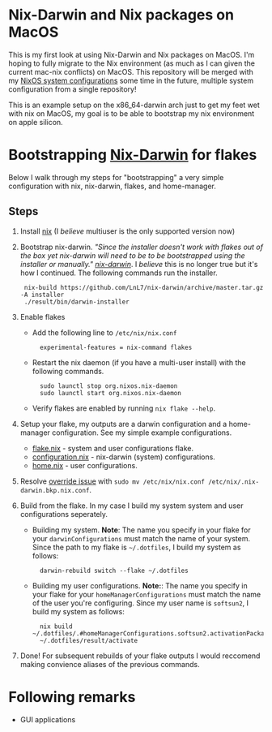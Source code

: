 # Nix-Darwin and Nix packages on MacOS

This is my first look at using Nix-Darwin and Nix packages on MacOS. I'm hoping to fully migrate to the Nix environment (as much as I can given the current mac-nix conflicts) on MacOS. This repository will be merged with my [NixOS system configurations](https://github.com/Softsun2/dotfiles-NixOS) some time in the future, multiple system configuration from a single repository!

This is an example setup on the x86_64-darwin arch just to get my feet wet with nix on MacOS, my goal is to be able to bootstrap my nix environment on apple silicon.

# Bootstrapping [Nix-Darwin](https://github.com/LnL7/nix-darwin) for flakes

Below I walk through my steps for "bootstrapping" a very simple configuration with nix, nix-darwin, flakes, and home-manager.

## Steps
1. Install [nix](https://nixos.org/download.html) (I *believe* multiuser is the only supported version now)
2. Bootstrap nix-darwin. *"Since the installer doesn't work with flakes out of the box yet nix-darwin will need to be to be bootstrapped using the installer or manually."* <cite>[nix-darwin](https://github.com/LnL7/nix-darwin)</cite>. I *believe* this is no longer true but it's how I continued. The following commands run the installer.

        nix-build https://github.com/LnL7/nix-darwin/archive/master.tar.gz -A installer
        ./result/bin/darwin-installer

3. Enable flakes
	* Add the following line to `/etc/nix/nix.conf`

            experimental-features = nix-command flakes

	* Restart the nix daemon (if you have a multi-user install) with the following commands.

            sudo launctl stop org.nixos.nix-daemon
            sudo launctl start org.nixos.nix-daemon

	* Verify flakes are enabled by running `nix flake --help`.
4. Setup your flake, my outputs are a darwin configuration and a home-manager configuration. See my simple example configurations.
    * [flake.nix](flake.nix) - system and user configurations flake.
    * [configuration.nix](configuration.nix) - nix-darwin (system) configurations.
    * [home.nix](home.nix) - user configurations.
5. Resolve [override issue](https://github.com/LnL7/nix-darwin/issues/149) with `sudo mv /etc/nix/nix.conf /etc/nix/.nix-darwin.bkp.nix.conf`.
6. Build from the flake. In my case I build my system system and user configurations seperately.
    * Building my system. **Note**: The name you specify in your flake for your `darwinConfigurations` must match the name of your system. Since the path to my flake is `~/.dotfiles`, I build my system as follows:

            darwin-rebuild switch --flake ~/.dotfiles

    * Building my user configurations. **Note:**: The name you specify in your flake for your `homeManagerConfigurations` must match the name of the user you're configuring. Since my user name is `softsun2`, I build my system as follows:

            nix build ~/.dotfiles/.#homeManagerConfigurations.softsun2.activationPackage
            ~/.dotfiles/result/activate

7. Done! For subsequent rebuilds of your flake outputs I would reccomend making convience aliases of the previous commands.


# Following remarks
* GUI applications